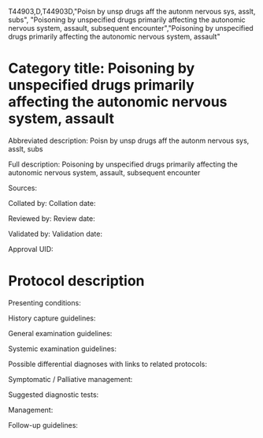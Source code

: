 T44903,D,T44903D,"Poisn by unsp drugs aff the autonm nervous sys, asslt, subs", "Poisoning by unspecified drugs primarily affecting the autonomic nervous system, assault, subsequent encounter","Poisoning by unspecified drugs primarily affecting the autonomic nervous system, assault"
# Category title: Poisoning by unspecified drugs primarily affecting the autonomic nervous system, assault

Abbreviated description: Poisn by unsp drugs aff the autonm nervous sys, asslt, subs

Full description: Poisoning by unspecified drugs primarily affecting the autonomic nervous system, assault, subsequent encounter

Sources:

Collated by:
Collation date:

Reviewed by:
Review date:

Validated by:
Validation date:

Approval UID:

# Protocol description

Presenting conditions:

History capture guidelines:

General examination guidelines:

Systemic examination guidelines:

Possible differential diagnoses with links to related protocols:

Symptomatic / Palliative management:

Suggested diagnostic tests:

Management:

Follow-up guidelines:
